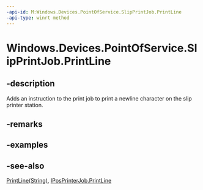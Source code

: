 ----api-id: M:Windows.Devices.PointOfService.SlipPrintJob.PrintLine
-api-type: winrt method
---<!-- Method syntaxpublic void PrintLine()--># Windows.Devices.PointOfService.SlipPrintJob.PrintLine## -descriptionAdds an instruction to the print job to print a newline character on the slip printer station.## -remarks## -examples## -see-also[PrintLine(String)](slipprintjob_printline_1360992803.md), [IPosPrinterJob.PrintLine](iposprinterjob_printline_144630531.md)